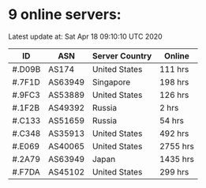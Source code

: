 # 9 online servers:

Latest update at: Sat Apr 18 09:10:10 UTC 2020

| ID | ASN | Server Country | Online |
| -- | --- | -------------- | ------ |
| #.D09B | AS174 | United States | 111 hrs |
| #.7F1D | AS63949 | Singapore | 198 hrs |
| #.9FC3 | AS53889 | United States | 126 hrs |
| #.1F2B | AS49392 | Russia | 2 hrs |
| #.C133 | AS51659 | Russia | 54 hrs |
| #.C348 | AS35913 | United States | 492 hrs |
| #.E069 | AS40065 | United States | 2755 hrs |
| #.2A79 | AS63949 | Japan | 1435 hrs |
| #.F7DA | AS45102 | United States | 299 hrs |

